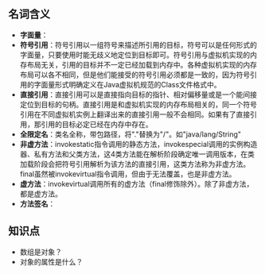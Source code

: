 ## 名词含义

* **字面量**：
* **符号引用**：符号引用以一组符号来描述所引用的目标，符号可以是任何形式的字面量，只要使用时能无歧义地定位到目标即可。符号引用与虚拟机实现的内存布局无关，引用的目标并不一定已经加载到内存中。各种虚拟机实现的内存布局可以各不相同，但是他们能接受的符号引用必须都是一致的，因为符号引用的字面量形式明确定义在Java虚拟机规范的Class文件格式中。
* **直接引用**：直接引用可以是直接指向目标的指针、相对偏移量或是一个能间接定位到目标的句柄。直接引用是和虚拟机实现的内存布局相关的，同一个符号引用在不同虚拟机实例上翻译出来的直接引用一般不会相同。如果有了直接引用，那引用的目标必定已经在内存中存在。
* **全限定名**：类名全称，带包路径，将"."替换为"/"。如"java/lang/String"
* **非虚方法**：invokestatic指令调用的静态方法，invokespecial调用的实例构造器、私有方法和父类方法，这4类方法能在解析阶段确定唯一调用版本，在类加载阶段会把符号引用解析为该方法的直接引用，这类方法称为非虚方法。final虽然被invokevirtual指令调用，但由于无法覆盖，也是非虚方法。
* **虚方法**：invokevirtual调用所有的虚方法（final修饰除外）。除了非虚方法，都是虚方法。
* **方法签名**：



## 知识点

* 数组是对象？
* 对象的属性是什么？